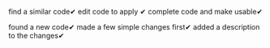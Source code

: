 find a similar code✔
edit code to apply ✔
complete code and make usable✔

found a new code✔
made a few simple changes first✔
added a description to the changes✔
